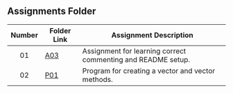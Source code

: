 ## Assignments Folder

|   Number   | Folder Link | Assignment Description |
| :--------: | ----------- | ---------------------- |
|     01     |[A03](https://github.com/BKoch74/2143-OOP-Koch/tree/main/Assignments/A03)|Assignment for learning correct commenting and README setup.|
|     02     |[P01](https://github.com/BKoch74/2143-OOP-Koch/tree/main/Assignments/P01)  |Program for creating a vector and vector methods.
